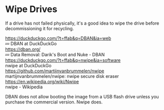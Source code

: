 # Wipe Drives

If a drive has not failed physically, it's a good idea to wipe the drive before decommissioning it for recycling. 

https://duckduckgo.com/?t=ffab&q=DBAN&ia=web  
💤 DBAN at DuckDuckGo  
https://dban.org/  
💤 Data Removal: Darik's Boot and Nuke - DBAN  
https://duckduckgo.com/?t=ffab&q=nwipe&ia=software  
nwipe at DuckDuckGo  
https://github.com/martijnvanbrummelen/nwipe  
martijnvanbrummelen/nwipe: nwipe secure disk eraser  
https://en.wikipedia.org/wiki/Nwipe  
nwipe - Wikipedia  

DBAN does not allow booting the image from a USB flash drive unless you purchase the commercial version. Nwipe does. 
